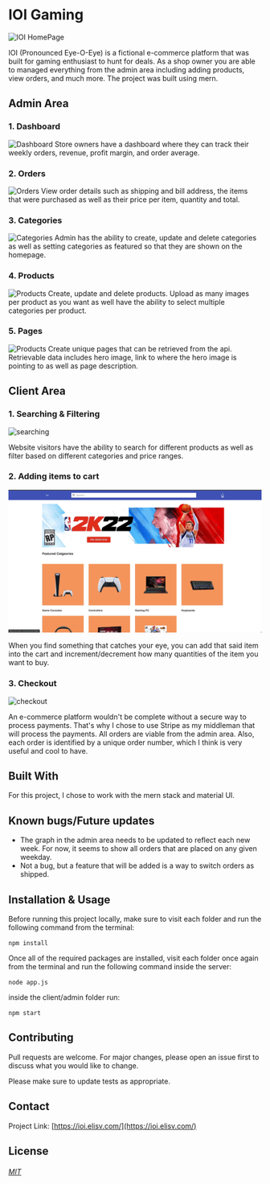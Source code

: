 # IOI Gaming

![IOI HomePage](https://elisv.com/ioi.png)

IOI (Pronounced Eye-O-Eye) is a fictional e-commerce platform that was built for gaming enthusiast to hunt for deals. As a shop owner you are able to managed everything from the admin area including adding products, view orders, and much more. The project was built using mern.

## Admin Area

### 1. Dashboard

![Dashboard](https://user-images.githubusercontent.com/69530035/132143117-39ee2945-0375-434b-9453-070481e0bcee.gif)
Store owners have a dashboard where they can track their weekly orders, revenue, profit margin, and order average.

### 2. Orders

![Orders](https://user-images.githubusercontent.com/69530035/132143814-9b59422a-637e-44e7-bbd0-22033f091da5.gif)
View order details such as shipping and bill address, the items that were purchased as well as their price per item, quantity and total.

### 3. Categories

![Categories](https://github.com/elisvcodes/IOIGaming/blob/master/gifs/categories.gif)
Admin has the ability to create, update and delete categories as well as setting categories as featured so that they are shown on the homepage.

### 4. Products

![Products](https://user-images.githubusercontent.com/69530035/132146700-721cadfe-37c1-4619-8bd4-cf89c0655d61.gif)
Create, update and delete products. Upload as many images per product as you want as well have the ability to select multiple categories per product.

### 5. Pages

![Products](https://user-images.githubusercontent.com/69530035/132147339-1fd05baf-1831-4897-9b4b-17495fb59dff.gif)
Create unique pages that can be retrieved from the api. Retrievable data includes hero image, link to where the hero image is pointing to as well as page description.

## Client Area

### 1. Searching & Filtering

![searching](https://github.com/elisvcodes/IOIGaming/blob/master/gifs/searching.gif)

Website visitors have the ability to search for different products as well as filter based on different categories and price ranges.

### 2. Adding items to cart
![cart](https://github.com/elisvcodes/IOIGaming/blob/master/gifs/cart.gif)

When you find something that catches your eye, you can add that said item into the cart and increment/decrement how many quantities of the item you want to buy.

### 3. Checkout
![checkout](https://github.com/elisvcodes/IOIGaming/blob/master/gifs/checkout.gif)

An e-commerce platform wouldn't be complete without a secure way to process payments. That's why I chose to use Stripe as my middleman that will process the payments. All orders are viable from the admin area. Also, each order is identified by a unique order number, which I think is very useful and cool to have.

## Built With

For this project, I chose to work with the mern stack and material UI.

## Known bugs/Future updates

- The graph in the admin area needs to be updated to reflect each new week. For now, it seems to show all orders that are placed on any given weekday.
- Not a bug, but a feature that will be added is a way to switch orders as shipped.

## Installation & Usage

Before running this project locally, make sure to visit each folder and run the following command from the terminal:

```
npm install
```

Once all of the required packages are installed, visit each folder once again from the terminal and run the following command inside the server:

```
node app.js
```

inside the client/admin folder run:

```
npm start
```

## Contributing

Pull requests are welcome. For major changes, please open an issue first to discuss what you would like to change.

Please make sure to update tests as appropriate.

## Contact

Project Link: [https://ioi.elisv.com/](https://ioi.elisv.com/)

## License

###### [MIT](https://choosealicense.com/licenses/mit/)
